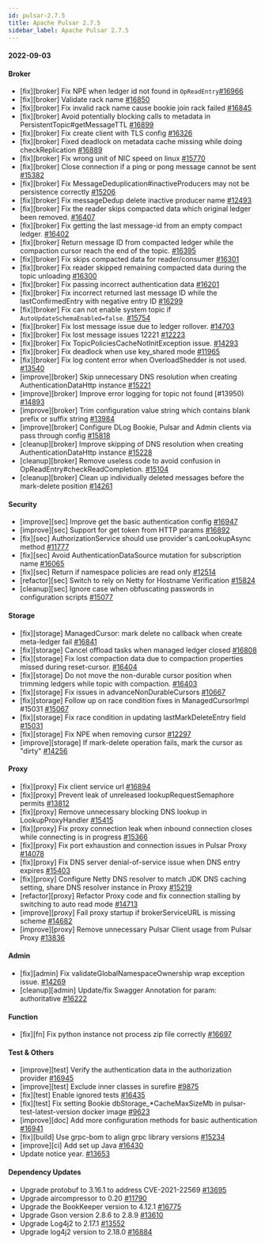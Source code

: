 ```yaml
---
id: pulsar-2.7.5
title: Apache Pulsar 2.7.5
sidebar_label: Apache Pulsar 2.7.5
---
```


#### 2022-09-03

#### Broker
- [fix][broker] Fix NPE when ledger id not found in `OpReadEntry`[#16966](https://github.com/apache/pulsar/pull/16966)
- [fix][broker] Validate rack name [#16850](https://github.com/apache/pulsar/pull/16850)
- [fix][broker] Fix invalid rack name cause bookie join rack failed [#16845](https://github.com/apache/pulsar/pull/16845)
- [fix][broker] Avoid potentially blocking calls to metadata in PersistentTopic#getMessageTTL [#16899](https://github.com/apache/pulsar/pull/16899)
- [fix][broker] Fix create client with TLS config [#16326](https://github.com/apache/pulsar/pull/16326)
- [fix][broker] Fixed deadlock on metadata cache missing while doing checkReplication [#16889](https://github.com/apache/pulsar/pull/16889)
- [fix][broker] Fix wrong unit of NIC speed on linux  [#15770](https://github.com/apache/pulsar/pull/15770)
- [fix][broker] Close connection if a ping or pong message cannot be sent [#15382](https://github.com/apache/pulsar/pull/15382)
- [fix][broker] Fix MessageDeduplication#inactiveProducers may not be persistence correctly [#15206](https://github.com/apache/pulsar/pull/15206)
- [fix][broker] Fix messageDedup delete inactive producer name [#12493](https://github.com/apache/pulsar/pull/12493)
- [fix][broker] Fix the reader skips compacted data which original ledger been removed. [#16407](https://github.com/apache/pulsar/pull/16407)
- [fix][broker] Fix getting the last message-id from an empty compact ledger. [#16402](https://github.com/apache/pulsar/pull/16402)
- [fix][broker] Return message ID from compacted ledger while the compaction cursor reach the end of the topic. [#16395](https://github.com/apache/pulsar/pull/16395)
- [fix][broker] Fix skips compacted data for reader/consumer [#16301](https://github.com/apache/pulsar/pull/16301)
- [fix][broker] Fix reader skipped remaining compacted data during the topic unloading [#16300](https://github.com/apache/pulsar/pull/16300)
- [fix][broker] Fix passing incorrect authentication data [#16201](https://github.com/apache/pulsar/pull/16201)
- [fix][broker] Fix incorrect returned last message ID while the lastConfirmedEntry with negative entry ID [#16299](https://github.com/apache/pulsar/pull/16299)
- [fix][broker] Fix can not enable system topic if `AutoUpdateSchemaEnabled=false`. [#15754](https://github.com/apache/pulsar/pull/15754)
- [fix][broker] Fix lost message issue due to ledger rollover. [#14703](https://github.com/apache/pulsar/pull/14703)
- [fix][broker] Fix lost message issues 12221 [#12223](https://github.com/apache/pulsar/pull/12223)
- [fix][broker] Fix TopicPoliciesCacheNotInitException issue. [#14293](https://github.com/apache/pulsar/pull/14293)
- [fix][broker] Fix deadlock when use key_shared mode [#11965](https://github.com/apache/pulsar/pull/11965)
- [fix][broker] Fix log content error when OverloadShedder is not used. [#13540](https://github.com/apache/pulsar/pull/13540)
- [improve][broker] Skip unnecessary DNS resolution when creating AuthenticationDataHttp instance [#15221](https://github.com/apache/pulsar/pull/15221)
- [improve][broker] Improve error logging for topic not found [#13950) [#14893](https://github.com/apache/pulsar/pull/14893)
- [improve][broker] Trim configuration value string which contains blank prefix or suffix string [#13984](https://github.com/apache/pulsar/pull/13984)
- [improve][broker] Configure DLog Bookie, Pulsar and Admin clients via pass through config [#15818](https://github.com/apache/pulsar/pull/15818)
- [cleanup][broker] Improve skipping of DNS resolution when creating AuthenticationDataHttp instance [#15228](https://github.com/apache/pulsar/pull/15228)
- [cleanup][broker] Remove useless code to avoid confusion in OpReadEntry#checkReadCompletion. [#15104](https://github.com/apache/pulsar/pull/15104)
- [cleanup][broker] Clean up individually deleted messages before the mark-delete position [#14261](https://github.com/apache/pulsar/pull/14261)

#### Security
- [improve][sec] Improve get the basic authentication config [#16947](https://github.com/apache/pulsar/pull/16947)
- [improve][sec] Support for get token from HTTP params [#16892](https://github.com/apache/pulsar/pull/16892)
- [fix][sec] AuthorizationService should use provider's canLookupAsync method [#11777](https://github.com/apache/pulsar/pull/11777)
- [fix][sec] Avoid AuthenticationDataSource mutation for subscription name [#16065](https://github.com/apache/pulsar/pull/16065)
- [fix][sec] Return if namespace policies are read only [#12514](https://github.com/apache/pulsar/pull/12514)
- [refactor][sec] Switch to rely on Netty for Hostname Verification [#15824](https://github.com/apache/pulsar/pull/15824)
- [cleanup][sec] Ignore case when obfuscating passwords in configuration scripts [#15077](https://github.com/apache/pulsar/pull/15077)

#### Storage
- [fix][storage] ManagedCursor: mark delete no callback when create meta-ledger fail [#16841](https://github.com/apache/pulsar/pull/16841)
- [fix][storage] Cancel offload tasks when managed ledger closed [#16808](https://github.com/apache/pulsar/pull/16808)
- [fix][storage] Fix lost compaction data due to compaction properties missed during reset-cursor. [#16404](https://github.com/apache/pulsar/pull/16404)
- [fix][storage] Do not move the non-durable cursor position when trimming ledgers while topic with compaction. [#16403](https://github.com/apache/pulsar/pull/16403)
- [fix][storage] Fix issues in advanceNonDurableCursors [#10667](https://github.com/apache/pulsar/pull/10667)
- [fix][storage] Follow up on race condition fixes in ManagedCursorImpl #15031 [#15067](https://github.com/apache/pulsar/pull/15067)
- [fix][storage] Fix race condition in updating lastMarkDeleteEntry field [#15031](https://github.com/apache/pulsar/pull/15031)
- [fix][storage] Fix NPE when removing cursor [#12297](https://github.com/apache/pulsar/pull/12297)
- [improve][storage] If mark-delete operation fails, mark the cursor as "dirty" [#14256](https://github.com/apache/pulsar/pull/14256)

#### Proxy
- [fix][proxy] Fix client service url [#16894](https://github.com/apache/pulsar/pull/16894)
- [fix][proxy] Prevent leak of unreleased lookupRequestSemaphore permits [#13812](https://github.com/apache/pulsar/pull/13812)
- [fix][proxy] Remove unnecessary blocking DNS lookup in LookupProxyHandler [#15415](https://github.com/apache/pulsar/pull/15415)
- [fix][proxy] Fix proxy connection leak when inbound connection closes while connecting is in progress [#15366](https://github.com/apache/pulsar/pull/15366)
- [fix][proxy] Fix port exhaustion and connection issues in Pulsar Proxy [#14078](https://github.com/apache/pulsar/pull/14078)
- [fix][proxy] Fix DNS server denial-of-service issue when DNS entry expires [#15403](https://github.com/apache/pulsar/pull/15403)
- [fix][proxy] Configure Netty DNS resolver to match JDK DNS caching setting, share DNS resolver instance in Proxy [#15219](https://github.com/apache/pulsar/pull/15219)
- [refactor][proxy] Refactor Proxy code and fix connection stalling by switching to auto read mode [#14713](https://github.com/apache/pulsar/pull/14713)
- [improve][proxy] Fail proxy startup if brokerServiceURL is missing scheme [#14682](https://github.com/apache/pulsar/pull/14682)
- [improve][proxy] Remove unnecessary Pulsar Client usage from Pulsar Proxy [#13836](https://github.com/apache/pulsar/pull/13836)

#### Admin
- [fix][admin] Fix validateGlobalNamespaceOwnership wrap exception issue. [#14269](https://github.com/apache/pulsar/pull/14269)
- [cleanup][admin] Update/fix Swagger Annotation for param: authoritative [#16222](https://github.com/apache/pulsar/pull/16222)

#### Function
- [fix][fn] Fix python instance not process zip file correctly [#16697](https://github.com/apache/pulsar/pull/16697)

#### Test & Others
- [improve][test] Verify the authentication data in the authorization provider [#16945](https://github.com/apache/pulsar/pull/16945)
- [improve][test] Exclude inner classes in surefire [#9875](https://github.com/apache/pulsar/pull/9875)
- [fix][test] Enable ignored tests [#16435](https://github.com/apache/pulsar/pull/16435)
- [fix][test] Fix setting Bookie dbStorage_*CacheMaxSizeMb in pulsar-test-latest-version docker image [#9623](https://github.com/apache/pulsar/pull/9623)
- [improve][doc] Add more configuration methods for basic authentication [#16941](https://github.com/apache/pulsar/pull/16941)
- [fix][build] Use grpc-bom to align grpc library versions [#15234](https://github.com/apache/pulsar/pull/15234)
- [improve][ci] Add set up Java [#16430](https://github.com/apache/pulsar/pull/16430)
- Update notice year. [#13653](https://github.com/apache/pulsar/pull/13653)

#### Dependency Updates
- Upgrade protobuf to 3.16.1 to address CVE-2021-22569 [#13695](https://github.com/apache/pulsar/pull/13695)
- Upgrade aircompressor to 0.20 [#11790](https://github.com/apache/pulsar/pull/11790)
- Upgrade the BookKeeper version to 4.12.1 [#16775](https://github.com/apache/pulsar/pull/16775)
- Upgrade Gson version 2.8.6 to 2.8.9 [#13610](https://github.com/apache/pulsar/pull/13610)
- Upgrade Log4j2 to 2.17.1 [#13552](https://github.com/apache/pulsar/pull/13552)
- Upgrade log4j2 version to 2.18.0 [#16884](https://github.com/apache/pulsar/pull/16884)